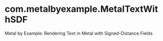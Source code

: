 # com.metalbyexample.MetalTextWithSDF
Metal by Example: Rendering Text in Metal with Signed-Distance Fields
